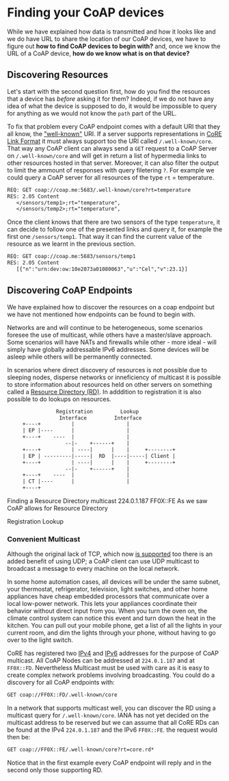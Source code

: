 # Finding your CoAP devices

While we have explained how data is transmitted and how it looks like and we do have URL to share the location of our CoAP devices, we have to figure out **how to find CoAP devices to begin with?** and, once we know the URL of a CoAP device, **how do we know what is on that device?**

## Discovering Resources

Let's start with the second question first, how do you find the resources that a device has *before* asking it for them? Indeed, if we do not have any idea of what the device is supposed to do, it would be impossible to query for anything as we would not know the `path` part of the URL.

To fix that problem every CoAP endpoint comes with a default URI that they all know, the ["well-known"](https://tools.ietf.org/html/rfc8428) URI. If a server supports representations in [CoRE Link Format](https://tools.ietf.org/html/rfc6690) it must always support too the URI called `/.well-known/core`. That way any CoAP client can always send a `GET` request to a CoAP Server on `/.well-known/core` and will get in return a list of hypermedia links to other resources hosted in that server. Moreover, it can also filter the output to limit the ammount of responses with query filetering `?`. For example we could query a CoAP server for all resources of the type `rt` = temperature.

```txt
REQ: GET coap://coap.me:5683/.well-known/core?rt=temperature
RES: 2.05 Content
   </sensors/temp1>;rt="temperature",
   </sensors/temp2>;rt="temperature",
```

Once the client knows that there are two sensors of the type `temperature`, it can decide to follow one of the presented links and query it, for example the first one `/sensors/temp1`. That way it can find the current value of the resource as we learnt in the previous section.

```txt
REQ: GET coap://coap.me:5683/sensors/temp1
RES: 2.05 Content
   [{"n":"urn:dev:ow:10e2073a01080063","u":"Cel","v":23.1}]
```

## Discovering CoAP Endpoints

We have explained how to discover the resources on a coap endpoint but we have not mentioned how endpoints can be found to begin with.

Networks are and will continue to be heterogeneous, some scenarios foresee the use of multicast, while others have a master/slave approach. Some scenarios will have NATs and firewalls while other - more ideal - will simply have globally addressable IPv6 addresses. Some devices will be asleep while others will be permanently connected.

In scenarios where direct discovery of resources is not possible due to sleeping nodes, disperse networks or inneficiency of multicast it is possible to store information about resources held on other servers on something called a [Resource Directory (RD)](https://tools.ietf.org/html/draft-ietf-core-resource-directory-20). In adddition to registration it is also possible to do lookups on resources.  

```txt
                Registration         Lookup
                 Interface         Interface
     +----+          |                 |
     | EP |----      |                 |
     +----+    ----  |                 |
                   --|-    +------+    |
     +----+          | ----|      |    |     +--------+
     | EP | ---------|-----|  RD  |----|-----| Client |
     +----+          | ----|      |    |     +--------+
                   --|-    +------+    |
     +----+    ----  |                 |
     | CT |----      |                 |
     +----+
```

Finding a Resource Directory
multicast 224.0.1.187  FF0X::FE
As we saw CoAP allows for Resource Directory

Registration
Lookup

### Convenient Multicast

Although the original lack of TCP, which now [is supported](https://tools.ietf.org/html/rfc8323) too there is an added benefit of using UDP; a CoAP client can use UDP multicast to broadcast a message to every machine on the local network.

In some home automation cases, all devices will be under the same subnet, your thermostat, refrigerator, television, light switches, and other home appliances have cheap embedded processors that communicate over a local low-power network. This lets your appliances coordinate their behavior without direct input from you. When you turn the oven on, the climate control system can notice this event and turn down the heat in the kitchen. You can pull out your mobile phone, get a list of all the lights in your current room, and dim the lights through your phone, without having to go over to the light switch.

CoRE has registered two [IPv4](https://www.iana.org/assignments/multicast-addresses/multicast-addresses.xhtml) and [IPv6](https://www.iana.org/assignments/ipv6-multicast-addresses) addresses for the purpose of CoAP multicast. All CoAP Nodes can be addressed at `224.0.1.187` and at `FF0X::FD`. Nevertheless Multicast must be used with care as it is easy to create complex network problems involving broadcasting. You could do a discovery for all CoAP endpoints with:

```txt
GET coap://FF0X::FD/.well-known/core
```

In a network that supports multicast well, you can discover the RD using a multicast query for `/.well-known/core`. IANA has not yet decided on the multicast address to be reserved but we can assume that all CoRE RDs can be found at the IPv4 `224.0.1.187` and the IPv6 `FF0X::FE`. the request would then be:

```txt
GET coap://FF0X::FE/.well-known/core?rt=core.rd*
```

Notice that in the first example every CoAP endpoint will reply and in the second only those supporting RD.